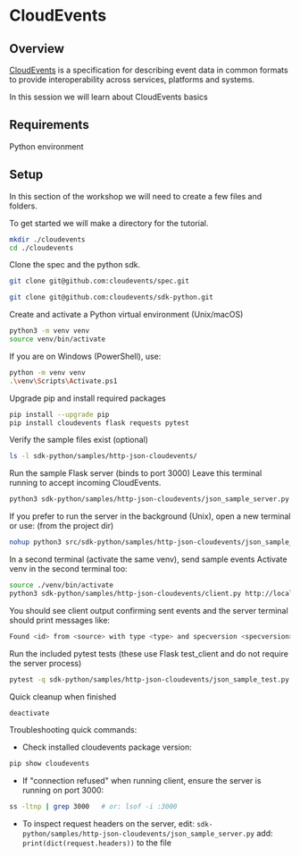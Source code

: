 # CloudEvents

## Overview

[CloudEvents](https://github.com/cloudevents/spec) is a specification for describing event data in common formats to provide interoperability across services, platforms and systems.

In this session we will learn about CloudEvents basics

## Requirements

Python environment

## Setup

In this section of the workshop we will need to create a few files and folders.

To get started we will make a directory for the tutorial.

```bash
mkdir ./cloudevents
cd ./cloudevents
```

Clone the spec and the python sdk.

```bash
git clone git@github.com:cloudevents/spec.git

git clone git@github.com:cloudevents/sdk-python.git
```

Create and activate a Python virtual environment (Unix/macOS)

```bash
python3 -m venv venv
source venv/bin/activate
```

If you are on Windows (PowerShell), use:

```bash
python -m venv venv
.\venv\Scripts\Activate.ps1
```

Upgrade pip and install required packages

```bash
pip install --upgrade pip
pip install cloudevents flask requests pytest
```

Verify the sample files exist (optional)

```bash
ls -l sdk-python/samples/http-json-cloudevents/
```

Run the sample Flask server (binds to port 3000)
Leave this terminal running to accept incoming CloudEvents.

```bash
python3 sdk-python/samples/http-json-cloudevents/json_sample_server.py
```

If you prefer to run the server in the background (Unix), open a new terminal or use: (from the project dir)

```bash
nohup python3 src/sdk-python/samples/http-json-cloudevents/json_sample_server.py > server.log 2>&1 &
```

In a second terminal (activate the same venv), send sample events
Activate venv in the second terminal too:

```bash
source ./venv/bin/activate
python3 sdk-python/samples/http-json-cloudevents/client.py http://localhost:3000/
```

You should see client output confirming sent events and the server terminal should print messages like:

```bash
Found <id> from <source> with type <type> and specversion <specversion>
```

Run the included pytest tests (these use Flask test_client and do not require the server process)

```bash
pytest -q sdk-python/samples/http-json-cloudevents/json_sample_test.py
```

Quick cleanup when finished

```bash
deactivate
```

Troubleshooting quick commands:

- Check installed cloudevents package version:

```bash
pip show cloudevents
```

- If "connection refused" when running client, ensure the server is running on port 3000:

```bash
ss -ltnp | grep 3000   # or: lsof -i :3000
```

- To inspect request headers on the server, edit: `sdk-python/samples/http-json-cloudevents/json_sample_server.py` add: `print(dict(request.headers))` to the file
